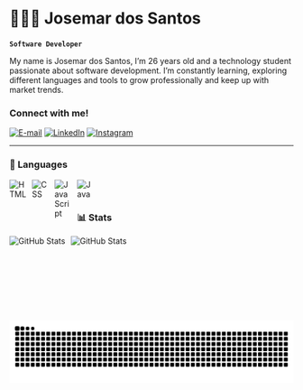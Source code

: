 # 👨🏾‍💻 Josemar dos Santos

**`Software Developer`**

My name is Josemar dos Santos, I’m 26 years old and a technology student passionate about software development. I’m constantly learning, exploring different languages and tools to grow professionally and keep up with market trends.


<h3 align="left">Connect with me!</h3>

[![E-mail](https://img.shields.io/badge/-Email-000?style=for-the-badge&logo=microsoft-outlook&logoColor=FF00F6&color:FFF)](mailto:josemardsantoss@outlook.com)
[![LinkedIn](https://img.shields.io/badge/-LinkedIn-000?style=for-the-badge&logo=linkedin&logoColor=FF00F6&color:FFF)](https://www.linkedin.com/in/josemar-s/)
[![Instagram](https://img.shields.io/badge/-Instagram-000?style=for-the-badge&logo=instagram&logoColor&color:FFF)](https://www.instagram.com/josemar2santos/)


---

### 🤖 Languages

<img 
    align="left" 
    alt="HTML"
    title="HTML" 
    width="30px" 
    style="padding-right: 10px;" 
    src="https://cdn.jsdelivr.net/gh/devicons/devicon@latest/icons/html5/html5-original.svg" 
/>
<img 
    align="left" 
    alt="CSS" 
    title="CSS"
    width="30px" 
    style="padding-right: 10px;" 
    src="https://cdn.jsdelivr.net/gh/devicons/devicon@latest/icons/css3/css3-original.svg" 
/>
<img 
    align="left" 
    alt="JavaScript" 
    title="JavaScript"
    width="30px" 
    style="padding-right: 10px;" 
    src="https://cdn.jsdelivr.net/gh/devicons/devicon@latest/icons/javascript/javascript-original.svg" 
/>

<img 
    align="left" 
    alt="Java" 
    title="Java"
    width="30px" 
    style="padding-right: 10px;" 
    src="https://cdn.jsdelivr.net/gh/devicons/devicon@latest/icons/java/java-original-wordmark.svg" 
/>

<br/>
<br/>



### 📊 Stats

<p>
  <img 
    align="left" 
    alt="GitHub Stats" 
    height="150" 
    style="padding-right: 10px;" 
    src="https://github-readme-stats.vercel.app/api?username=2Sant0s&show_icons=true&theme=tokyonight&include_all_commits=true&locale=en" 
  />

<img 
      align="left" 
      alt="GitHub Stats" 
      height="150" 
      src="https://github-readme-stats.vercel.app/api/top-langs/?username=2Sant0s&theme=tokyonight&layout=compact&custom_title=Languages&langs_count=9" 
  />

</p>

<picture align="center">
  <source media="(prefers-color-scheme: dark)" srcset="https://raw.githubusercontent.com/2Sant0s/2Sant0s/output/github-contribution-grid-snake-dark.svg">
  <source media="(prefers-color-scheme: light)" srcset="https://raw.githubusercontent.com/2Sant0s/2Sant0s/output/github-contribution-grid-snake-dark.svg">
  <img align="center" alt="github contribution grid snake animation" src="https://raw.githubusercontent.com/2Sant0s/2Sant0s/output/github-contribution-grid-snake.svg">
</picture>
